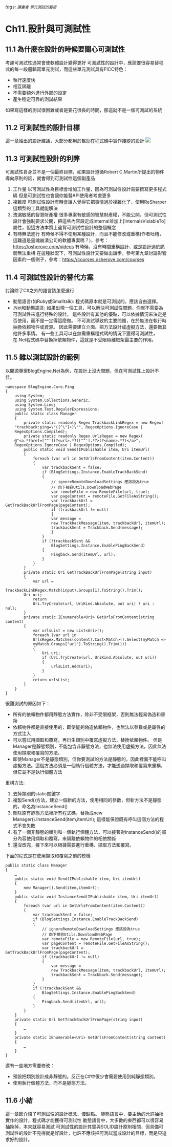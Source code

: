 ###### tags: `讀書會` `單元測試的藝術`
# Ch11.設計與可測試性
## 11.1 為什麼在設計的時候要關心可測試性
考慮可測試性通常會使軟體設計變得更好
可測試性的設計中，應該要很容易替程式的每一段邏輯寫單元測試，而這些單元測試具有FICC特色：
* 執行速度快
* 相互隔離
* 不需要額外進行外部的設定
* 產生穩定可靠的測試結果

如果寫這樣的測試很困難或者是要花很長的時間，那這就不是一個可測試的系統

## 11.2 可測試性的設計目標
這一章給出的設計建議，大部分都用於幫助在程式碼中實作接縫的設計
![](https://i.imgur.com/0DskTcr.jpg)

## 11.3 可測試性設計的利弊
可測試性自身並不是一個最終目標，如果設計遵循Robert C.Martin所提出的物件導向原則的話，就會得到可測試性這個副產品
1. 工作量
以可測試性為目標會增加工作量，因為可測試性設計需要撰寫更多程式碼
但是可測試性也會讓你能替API使用者考慮更多
2. 複雜度
可測試性設計有時會讓人覺得它把事情過於複雜化了，使用ReSharper這類型的工具就能解決
3. 洩漏敏感的智慧財產權
很多專案有敏感的智慧財產權，不能公開，但可測試性設計會強制要求公開，把這些內容設定成internal並加上[InternalsVisiableTo]屬性，但這方法本質上違背可測試性設計的整個概念
4. 有時無法進行
有時候不得不使用某種設計，而且不能修改或重構(作者吐槽，這難道是靈魂崩潰公司的軟體專案嗎？)，參考：https://osherove.com/videos
有時候，沒有時間重構設計、或是設計過於脆弱無法重構
在這種狀況下，可測試性設計又要做出讓步。參考第九章討論影響因素的一個例子，參考：https://courses.osherove.com/courses

## 11.4 可測試性設計的替代方案
討論除了C#之外的語言該怎麼進行
* 動態語言(如Ruby或Smalltalk):
程式碼原本就是可測試的，應該自由選擇。
* .Net和動態語言:
如果出現一個工具，可以解決可測試性問題，你就不需要為可測試性來進行特殊的設計。
這些設計有其他的優點，可以依據情況來決定是否使用，而不是一定得這麼做。
不可測試導致的主要問題，在於無法在執行時抽換依賴物件或資源。
因此需要建立介面、把方法設計成虛擬方法，還要做其他許多事情。
有一些工具可以在無需重構程式碼的情況下獲得可測試性，在.Net程式碼中替換掉依賴物件，這就是不受限隔離框架最主要的作用。
## 11.5 難以測試設計的範例
以開源專案BlogEngine.Net為例，在設計上沒大問題，但在可測試性上設計不佳。
```csharp=
namespace BlogEngine.Core.Ping
{
    using System;
    using System.Collections.Generic;
    using System.Linq;
    using System.Text.RegularExpressions;
    public static class Manager
    {
        private static readonly Regex TrackbackLinkRegex = new Regex(
    "trackback:ping=\"([^\"]+)\"", RegexOptions.IgnoreCase |
    RegexOptions.Compiled);
        private static readonly Regex UrlsRegex = new Regex(
    @"<a.*?href=[""'](?<url>.*?)[""'].*?>(?<name>.*?)</a>",
    RegexOptions.IgnoreCase | RegexOptions.Compiled);
        public static void Send(IPublishable item, Uri itemUrl)
        {
            foreach (var url in GetUrlsFromContent(item.Content))
            {
                var trackbackSent = false;
                if (BlogSettings.Instance.EnableTrackBackSend)
                {
                    // ignoreRemoteDownloadSettings 應該設為true
                    // 向下相容Utils.DownloadWebPage
                    var remoteFile = new RemoteFile(url, true);
                    var pageContent = remoteFile.GetFileAsString();
                    var trackbackUrl = GetTrackBackUrlFromPage(pageContent);
                    if (trackbackUrl != null)
                    {
                    var message =
                    new TrackbackMessage(item, trackbackUrl, itemUrl);
                    trackbackSent = Trackback.Send(message);
                    }
                }
                if (!trackbackSent &&
                    BlogSettings.Instance.EnablePingBackSend)
                {
                    Pingback.Send(itemUrl, url);
                }
            }
        }
        private static Uri GetTrackBackUrlFromPage(string input)
        {
            var url =
            TrackbackLinkRegex.Match(input).Groups[1].ToString().Trim();
        Uri uri;
            return
            Uri.TryCreate(url, UriKind.Absolute, out uri) ? uri : null;
        }
        private static IEnumerable<Uri> GetUrlsFromContent(string content)
        {
            var urlsList = new List<Uri>();
            foreach (var url in
            UrlsRegex.Matches(content).Cast<Match>().Select(myMatch =>
            myMatch.Groups["url"].ToString().Trim()))
            {
                Uri uri;
                if (Uri.TryCreate(url, UriKind.Absolute, out uri))
                {
                    urlsList.Add(uri);
                }
            }
            return urlsList;
        }
    }
}
```
很難測試的原因如下：
* 所有的依賴物件都用靜態方法實作，除非不受限框架，否則無法輕易偽造和替換
* 依賴物件都是直接使用的，即使能夠偽造依賴物件，也無法以參數或是屬性的方式注入
* 可以嘗試用擷取和覆寫，再衍生類別中覆寫虛擬方法，替換依賴物件。
但是Manager是靜態類別，不能包含非靜態方法，也無法使用虛擬方法，因此無法使用擷取和覆寫的方法。
* 即使Manager不是靜態類別，但你要測試的方法是靜態的，因此裡面不能呼叫虛擬方法。這個方法必須是一個執行個體方法，才能透過擷取和覆寫來重構，但它並不是執行個體方法

重構方法:
1. 去掉類別的static關鍵字
2. 複製Send()方法，建立一個新的方法，使用相同的參數，但新方法不是靜態的，命名為InstanceSend()
3. 刪除原有靜態方法裡所有程式碼，替換成new Manager().InstanceSend(item,itemUrl);
這樣能保證既有呼叫這個方法的程式不會失敗
4. 有了一個非靜態的類別和一個執行個體方法，可以接著對InstanceSend()的部分內容使用擷取和覆寫，來隔離依賴物件的相依關係
5. 還沒改完，接下來可以根據需要進行重構、擷取方法和覆寫。

下面的程式是在使用擷取和覆寫之前的模樣
```csharp=
public static class Manager
{
    …
    public static void Send(IPublishable item, Uri itemUrl)
    {
        new Manager().Send(item,itemUrl);
    }
    public static void InstanceSend(IPublishable item, Uri itemUrl)
    {
        foreach (var url in GetUrlsFromContent(item.Content))
        {
            var trackbackSent = false;
            if (BlogSettings.Instance.EnableTrackBackSend)
            {
                // ignoreRemoteDownloadSettings 應該設為true
                // 向下相容Utils.DownloadWebPage
                var remoteFile = new RemoteFile(url, true);
                var pageContent = remoteFile.GetFileAsString();
                var trackbackUrl = GetTrackBackUrlFromPage(pageContent);
                if (trackbackUrl != null)
                {
                    var message =
                    new TrackbackMessage(item, trackbackUrl, itemUrl);
                    trackbackSent = Trackback.Send(message);
                }
            }
            if (!trackbackSent &&
                BlogSettings.Instance.EnablePingBackSend)
            {
                Pingback.Send(itemUrl, url);
            }
        }
    }
    private static Uri GetTrackBackUrlFromPage(string input)
    {
        …
    }
    private static IEnumerable<Uri> GetUrlsFromContent(string content)
    {
        …
    }
}
```
還有一些地方需要修改：
* 預設把類別設計成非靜態的。反正在C#中很少會需要使用到純靜態類別。
* 使用執行個體方法，而不是靜態方法。
## 11.6 小結
這一章節介紹了可測試性的設計概念、優缺點。
靜態語言中，要主動的允許抽換實作的設計，程式碼才能獲得可測試性
動態語言中，大多數的東西都可以很容易抽換掉，本來就容易測試
可測試性的設計其實與SOLID設計原則相關，但具備可測試性的設計不見得就是好設計，也許不應該把可測試當成設計的目標，而是只追求好的設計。
